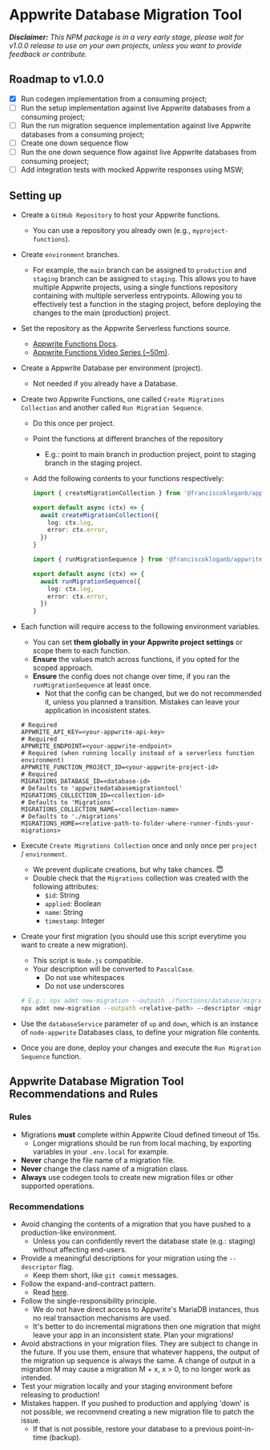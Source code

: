 # Appwrite Database Migration Tool

_**Disclaimer:** This NPM package is in a very early stage, please wait for v1.0.0 release to use on your own projects, unless you want to provide feedback or contribute._

## Roadmap to v1.0.0

- [x] Run codegen implementation from a consuming project;
- [ ] Run the setup implementation against live Appwrite databases from a consuming project;
- [ ] Run the run migration sequence implementation against live Appwrite databases from a consuming project;
- [ ] Create one down sequence flow
- [ ] Run the one down sequence flow against live Appwrite databases from consuming proeject;
- [ ] Add integration tests with mocked Appwrite responses using MSW;

## Setting up

- Create a `GitHub Repository` to host your Appwrite functions.
  - You can use a repository you already own (e.g., `myproject-functions`).
- Create `environment` branches.
  - For example, the `main` branch can be assigned to `production` and `staging` branch can be
  assigned to `staging`. This allows you to have multiple Appwrite projects, using a single functions
  repository containing with multiple serverless entrypoints. Allowing you to effectively
  test a function in the staging project, before deploying the changes to the main (production)
  project.
- Set the repository as the Appwrite Serverless functions source.
  - [Appwrite Functions Docs](https://appwrite.io/docs/products/functions/deployment).
  - [Appwrite Functions Video Series (~50m)](https://www.youtube.com/watch?v=UAPt7VBL_T8).
- Create a Appwrite Database per environment (project).
  - Not needed if you already have a Database.
- Create two Appwrite Functions, one called `Create Migrations Collection` and another called
`Run Migration Sequence`.
  - Do this once per project.
  - Point the functions at different branches of the repository
    - E.g.: point to main branch in production project, point to staging branch in the staging project.
  - Add the following contents to your functions respectively:

    ```ts
    import { createMigrationCollection } from '@franciscokloganb/appwrite-database-migration-tool'

    export default async (ctx) => {
      await createMigrationCollection({
        log: ctx.log,
        error: ctx.error,
      })
    }
    ```

    ```ts
    import { runMigrationSequence } from '@franciscokloganb/appwrite-database-migration-tool'

    export default async (ctx) => {
      await runMigrationSequence({
        log: ctx.log,
        error: ctx.error,
      })
    }
    ```

- Each function will require access to the following environment variables.
  - You can set **them globally in your Appwrite project settings** or scope them to each function.
  - **Ensure** the values match across functions, if you opted for the scoped approach.
  - **Ensure** the config does not change over time, if you ran the `runMigrationSequence` at least once.
    - Not that the config can be changed, but we do not recommended it, unless you planned a transition. Mistakes can leave your application in incosistent states.

  ```properties
  # Required
  APPWRITE_API_KEY=<your-appwrite-api-key>
  # Required
  APPWRITE_ENDPOINT=<your-appwrite-endpoint>
  # Required (when running locally instead of a serverless function environment)
  APPWRITE_FUNCTION_PROJECT_ID=<your-appwrite-project-id>
  # Required
  MIGRATIONS_DATABASE_ID=<database-id>
  # Defaults to 'appwritedatabasemigrationtool'
  MIGRATIONS_COLLECTION_ID=<collection-id>
  # Defaults to 'Migrations'
  MIGRATIONS_COLLECTION_NAME=<collection-name>
  # Defaults to './migrations'
  MIGRATIONS_HOME=<relative-path-to-folder-where-runner-finds-your-migrations>
  ```

- Execute `Create Migrations Collection` once and only once per `project` / `environment`.
  - We prevent duplicate creations, but why take chances. 😇
  - Double check that the `Migrations` collection was created with the following attributes:
    - `$id`: String
    - `applied`: Boolean
    - `name`: String
    - `timestamp`: Integer

- Create your first migration (you should use this script everytime you want to create a new migration).
  - This script is `Node.js` compatible.
  - Your description will be converted to `PascalCase`.
    - Do not use whitespaces
    - Do not use underscores

  ```bash
  # E.g.: npx admt new-migration --outpath ./functions/database/migrations --descriptor initial
  npx admt new-migration --outpath <relative-path> --descriptor <migration-summary>
  ```

- Use the `databaseService` parameter of `up` and `down`, which is an instance of `node-appwrite` Databases class, to define your migration file contents.
- Once you are done, deploy your changes and execute the `Run Migration Sequence` function.

## Appwrite Database Migration Tool Recommendations and Rules

### Rules

- Migrations **must** complete within Appwrite Cloud defined timeout of 15s.
  - Longer migrations should be run from local maching, by exporting variables in your `.env.local` for example.
- **Never** change the file name of a migration file.
- **Never** change the class name of a migration class.
- **Always** use codegen tools to create new migration files or other supported operations.

### Recommendations

- Avoid changing the contents of a migration that you have pushed to a production-like environment.
  - Unless you can confidently revert the database state (e.g.: staging) without affecting end-users.
- Provide a meaningful descriptions for your migration using the `--descriptor` flag.
  - Keep them short, like `git commit` messages.
- Follow the expand-and-contract pattern.
  - Read [here](https://www.prisma.io/dataguide/types/relational/expand-and-contract-pattern).
- Follow the single-responsibility principle.
  - We do not have direct access to Appwrite's MariaDB instances, thus no real transaction mechanisms are used.
  - It's better to do incremental migrations then one migration that might leave your app in an inconsistent state. Plan your migrations!
- Avoid abstractions in your migration files. They are subject to change in the future. If you use them, ensure that whatever happens, the output of the migration up sequence is always the same. A change of output in a migration M may cause a migration M + x, x > 0, to no longer work as intended.
- Test your migration locally and your staging environment before releasing to production!
- Mistakes happen. If you pushed to production and applying 'down' is not possible, we recommend creating a new migration file to patch the issue.
  - If that is not possible, restore your database to a previous point-in-time (backup).
